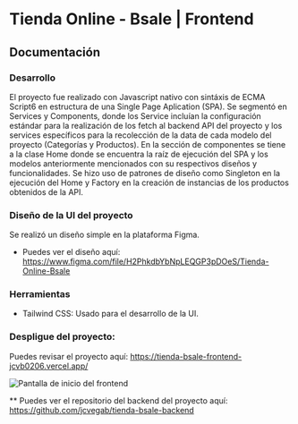 # Tienda Online - Bsale | Frontend

## Documentación

### Desarrollo
El proyecto fue realizado con Javascript nativo con sintáxis de ECMA Script6 en estructura de una Single Page Aplication (SPA).
Se segmentó en Services y Components, donde los Service incluían la configuración estándar para la realización de los fetch al
backend API del proyecto y los services específicos para la recolección de la data de cada modelo del proyecto (Categorías y 
Productos). En la sección de componentes se tiene a la clase Home donde se encuentra la raíz de ejecución del SPA y los modelos
anteriormente mencionados con su respectivos diseños y funcionalidades.
Se hizo uso de patrones de diseño como Singleton en la ejecución del Home y Factory en la creación de instancias de los productos 
obtenidos de la API.

### Diseño de la UI del proyecto
Se realizó un diseño simple en  la plataforma Figma.
- Puedes ver el diseño aquí: https://www.figma.com/file/H2PhkdbYbNpLEQGP3pDOeS/Tienda-Online-Bsale

### Herramientas
* Tailwind CSS: Usado para el desarrollo de la UI.

### Despligue del proyecto:
Puedes revisar el proyecto aquí: https://tienda-bsale-frontend-jcvb0206.vercel.app/

<img alt="Pantalla de inicio del frontend" src="https://i.ibb.co/C6K4Wck/frontend.png" heigth="180" align="center" />


** Puedes ver el repositorio del backend del proyecto aquí: https://github.com/jcvegab/tienda-bsale-backend

